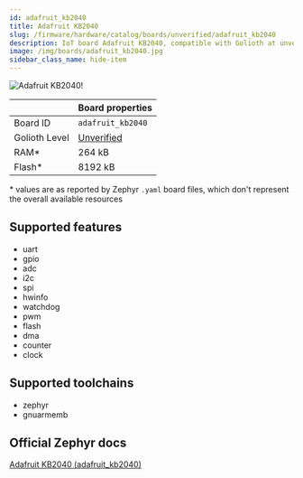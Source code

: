 ```yaml
---
id: adafruit_kb2040
title: Adafruit KB2040
slug: /firmware/hardware/catalog/boards/unverified/adafruit_kb2040
description: IoT board Adafruit KB2040, compatible with Golioth at unverified level.
image: /img/boards/adafruit_kb2040.jpg
sidebar_class_name: hide-item
---
```


[//]: # (This is an auto-generated file, do not edit! Changes to it will be lost upon re-generation)

![Adafruit KB2040!](/img/boards/adafruit_kb2040.jpg "Adafruit KB2040")

|                | Board properties     |
| -------------  | -------------------- |
| Board ID       | `adafruit_kb2040` |
| Golioth Level  | [Unverified](/firmware/hardware#unverified-boards) |
| RAM*           | 264 kB |
| Flash*         | 8192 kB |

\* values are as reported by Zephyr `.yaml` board files, which don't represent the overall available resources



## Supported features

* uart
* gpio
* adc
* i2c
* spi
* hwinfo
* watchdog
* pwm
* flash
* dma
* counter
* clock

## Supported toolchains

* zephyr
* gnuarmemb

## Official Zephyr docs

[Adafruit KB2040 (adafruit_kb2040)](https://docs.zephyrproject.org/latest/boards/adafruit/kb2040/doc/index.html)
